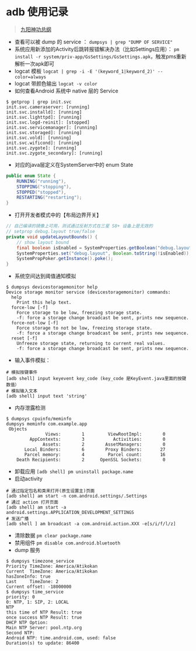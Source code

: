 # adb 使用记录
> [九阳神功总纲](https://developer.android.com/studio/command-line/logcat)

- 查看可以被 dump 的 service ：
```dumpsys | grep "DUMP OF SERVICE"```
- 系统应用新添加的Activity后跳转报错解决办法（比如Settings应用）：
```pm install -r system/priv-app/GsSettings/GsSettings.apk```，触发pms重新解析一次apk即可
- logcat 模板
```logcat | grep -i -E '(keyword_1|keyword_2)' --color=always```
- logcat 带颜色输出
```logcat -v color```
- 如何查看Android 系统中 native 层的 Service
```shell
$ getprop | grep init.svc 
init.svc.cameraserver: [running]
init.svc.installd]: [running]
init.svc.lighttpd]: [running]
init.svc.logd-reinit]: [stopped]
init.svc.servicemanager]: [running]
init.svc.storaged]: [running]
init.svc.vold]: [running]
init.svc.wificond]: [running]
init.svc.zygote]: [running]
init.svc.zygote_secondary]: [running]
```
- 对应的java层定义在SystemServer中的 enum State
```java
public enum State {
    RUNNING("running"),
    STOPPING("stopping"),
    STOPPED("stopped"),
    RESTARTING("restarting");
}
```
- 打开开发者模式中的【布局边界开关】
```java
// 自己编译的镜像上可用，测试通过反射方式在三星 S8+ 设备上是无效的
// setprop debug.layout true/false
private void updateLayoutBounds() {
    // show layout bound
    final boolean isEnabled = SystemProperties.getBoolean("debug.layout", false/*default*/);
    SystemProperties.set("debug.layout", Boolean.toString(!isEnabled));
    SystemPropPoker.getInstance().poke();
}
```
- 系统空间达到阈值通知模拟
```shell 
$ dumpsys devicestoragemonitor help                                  
Device storage monitor service (devicestoragemonitor) commands:
  help
    Print this help text.
  force-low [-f]
    Force storage to be low, freezing storage state.
    -f: force a storage change broadcast be sent, prints new sequence.
  force-not-low [-f]
    Force storage to not be low, freezing storage state.
    -f: force a storage change broadcast be sent, prints new sequence.
  reset [-f]
    Unfreeze storage state, returning to current real values.
    -f: force a storage change broadcast be sent, prints new sequence.
```
- 输入事件模拟：
```shell
# 模拟按键事件
[adb shell] input keyevent key_code (key_code 是KeyEvent.java里面的按键数值）
# 模拟输入文本
[adb shell] input text 'string'
```
- 内存泄露检测
```shell
$ dumpsys cpuinfo/meminfo
dumpsys meminfo com.example.app
 Objects
               Views:        1         ViewRootImpl:        0
         AppContexts:        3           Activities:        0
              Assets:        2        AssetManagers:        0
       Local Binders:        6        Proxy Binders:       27
       Parcel memory:        4         Parcel count:       16
    Death Recipients:        2      OpenSSL Sockets:        0
```
- 卸载应用
```[adb shell] pm uninstall package.name```
- 启动activity
```shell
# 通过指定包名和类来打开(原生设置主)页面
[adb shell] am start -n com.android.settings/.Settings
# 通过 action 打开页面
[adb shell] am start -a android.settings.APPLICATION_DEVELOPMENT_SETTINGS
# 发送广播
[adb shell ] am broadcast -a com.android.action.XXX -e[s/i/f/l/z]
```
- 清除数据
```pm clear package.name```
- 禁用组件
```pm disable com.android.bluetooth```
- dump 服务
```shell
$ dumpsys timezone_service                                           
Priority TimeZone: America/Atikokan
Current  TimeZone: America/Atikokan
hasZoneInfo: true
Last     TimeZone: 2
Current offset: -18000000
$ dumpsys time_service
priority: 0
0: NTP, 1: SIP, 2: LOCAL
NTP
this time of NTP Result: true
once success NTP Result: true
DHCP NTP Option: 
Main NTP Server: pool.ntp.org
Second NTP: 
Android NTP: time.android.com, used: false
Duration(s) to update: 86400
```